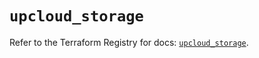 # `upcloud_storage`

Refer to the Terraform Registry for docs: [`upcloud_storage`](https://registry.terraform.io/providers/upcloudltd/upcloud/5.11.1/docs/resources/storage).
